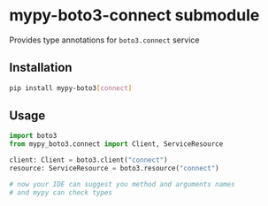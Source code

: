 # mypy-boto3-connect submodule

Provides type annotations for `boto3.connect` service

## Installation

```bash
pip install mypy-boto3[connect]
```

## Usage

```python
import boto3
from mypy_boto3.connect import Client, ServiceResource

client: Client = boto3.client("connect")
resource: ServiceResource = boto3.resource("connect")

# now your IDE can suggest you method and arguments names
# and mypy can check types
```

